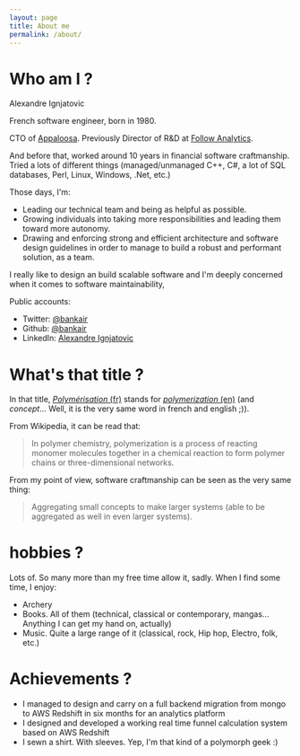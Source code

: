 ```yaml
---
layout: page
title: About me
permalink: /about/
---
```


# Who am I ?

Alexandre Ignjatovic

French software engineer, born in 1980.

CTO of [Appaloosa](http://appaloosa.io).
Previously Director of R&D at [Follow Analytics](http://followanalytics.com).

And before that, worked around 10 years in financial software craftmanship. Tried a lots of different things (managed/unmanaged C++, C#, a lot of SQL databases, Perl, Linux, Windows, .Net, etc.)

Those days, I'm:

* Leading our technical team and being as helpful as possible.
* Growing individuals into taking more responsibilities and leading them toward more autonomy.
* Drawing and enforcing strong and efficient architecture and software design guidelines in order to manage to build a robust and performant solution, as a team.

I really like to design an build scalable software and I'm deeply concerned when it comes to software maintainability, 

Public accounts:

* Twitter: [@bankair](https://twitter.com/bankair)
* Github: [@bankair](https://github.com/bankair)
* LinkedIn: [Alexandre Ignjatovic](https://fr.linkedin.com/pub/alexandre-ignjatovic/1/a43/bb0)


# What's that title ?

In that title, [_Polymérisation_ (fr)](http://fr.wikipedia.org/wiki/Polymérisation) stands for [_polymerization_ (en)](http://en.wikipedia.org/wiki/Polymerization) (and _concept_... Well, it is the very same word in french and english ;)).

From Wikipedia, it can be read that:

> In polymer chemistry, polymerization is a process of reacting monomer molecules together in a chemical reaction to form polymer chains or three-dimensional networks.

From my point of view, software craftmanship can be seen as the very same thing:

> Aggregating small concepts to make larger systems (able to be aggregated as well in even larger systems).

# hobbies ?

Lots of. So many more than my free time allow it, sadly. When I find some time, I enjoy:

* Archery
* Books. All of them (technical, classical or contemporary, mangas... Anything I can get my hand on, actually)
* Music. Quite a large range of it (classical, rock, Hip hop, Electro, folk, etc.)

# Achievements ?

* I managed to design and carry on a full backend migration from mongo to AWS Redshift in six months for an analytics platform
* I designed and developed a working real time funnel calculation system based on AWS Redshift
* I sewn a shirt. With sleeves. Yep, I'm that kind of a polymorph geek :)
